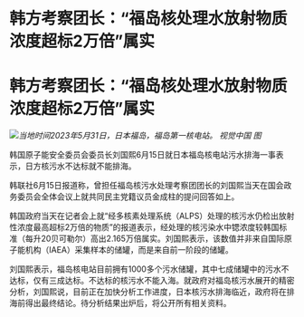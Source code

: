 # 韩方考察团长：“福岛核处理水放射物质浓度超标2万倍”属实

# 韩方考察团长：“福岛核处理水放射物质浓度超标2万倍”属实

![](https://inews.gtimg.com/om_bt/OLAXedFsBi_BDwdmXH8OSW3YOIp4zDDSI0CJUuFeV183kAA/1000)_当地时间2023年5月31日，日本福岛，福岛第一核电站。
视觉中国 图_

韩国原子能安全委员会委员长刘国熙6月15日就日本福岛核电站污水排海一事表示，日方核污水不达标就不能排海。

韩联社6月15日报道称，曾担任福岛核污水处理考察团团长的刘国熙当天在国会政务委员会全体会议上就共同民主党籍议员金成柱的提问回答如上。

韩国政府当天在记者会上就“经多核素处理系统（ALPS）处理的核污水仍检出放射性浓度最高超标2万倍的物质”的报道表示，经处理的核污染水中锶浓度较韩国标准（每升20贝可勒尔）高出2.165万倍属实。刘国熙表示，该数值并非来自国际原子能机构（IAEA）采集样本的储罐，而是来自前一阶段的储罐。

刘国熙表示，福岛核电站目前拥有1000多个污水储罐，其中七成储罐中的污水不达标，仅有三成达标。不达标的核污水不能入海。就政府对福岛核污水展开的精密分析，刘国熙说，目前正在加快分析工作进度，日本核污水排海临近，政府将在排海前得出最终结论。待分析结果出炉后，将公开所有相关资料。

